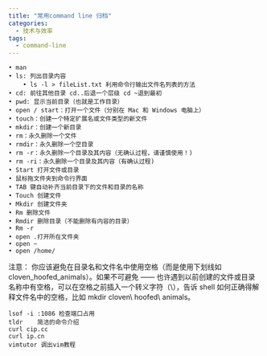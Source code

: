 ```yaml
---
title: "常用command line 归档"
categories:
  - 技术与效率
tags:
  - command-line
---
```



	• man
	• ls: 列出目录内容
		• ls -l > fileList.txt 利用命令行输出文件名列表的方法
	• cd: 前往其他目录 cd..后退一个层级 cd ~退到最初
	• pwd: 显示当前目录（也就是工作目录）
	• open / start：打开一个文件（分别在 Mac 和 Windows 电脑上）
	• touch：创建一个特定扩展名或文件类型的新文件
	• mkdir：创建一个新目录
	• rm：永久删除一个文件
	• rmdir：永久删除一个空目录
	• rm -r：永久删除一个目录及其内容（无确认过程，请谨慎使用！)
	• rm -ri：永久删除一个目录及其内容（有确认过程)
	• Start 打开文件或目录
	• 鼠标拖文件夹到命令行界面
	• TAB 键自动补齐当前目录下的文件和目录的名称
	• Touch 创建文件
	• Mkdir 创建文件夹
	• Rm 删除文件
	• Rmdir 删除目录（不能删除有内容的目录）
	• Rm -r
	• open .打开所在文件夹
	• open ~
	• open /home/

注意： 你应该避免在目录名和文件名中使用空格（而是使用下划线如 cloven_hoofed_animals）。如果不可避免 —— 也许遇到以前创建的文件或目录名称中有空格，可以在空格之前插入一个转义字符（\），告诉 shell 如何正确得解释文件名中的空格，比如 mkdir cloven\ hoofed\ animals。

```
lsof -i :1086 检查端口占用
tldr    简洁的命令介绍
curl cip.cc
curl ip.cn
vimtutor 调出vim教程
```





